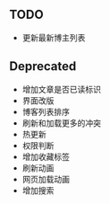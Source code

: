 ## TODO
- 更新最新博主列表

## Deprecated
- 增加文章是否已读标识
- 界面改版
- 博客列表排序
- 刷新和加载更多的冲突
- 热更新
- 权限判断
- 增加收藏标签
- 刷新动画
- 网页加载动画
- 增加搜索
